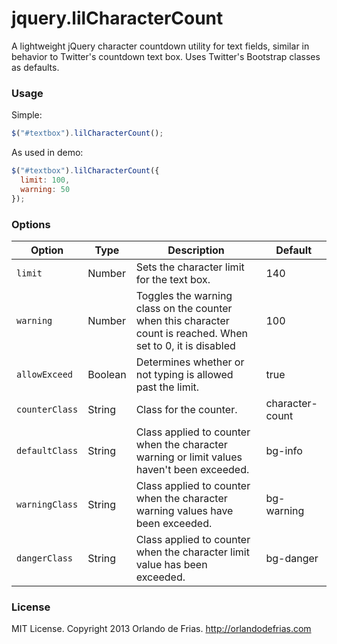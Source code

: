 jquery.lilCharacterCount
========================

A lightweight jQuery character countdown utility for text fields, similar in behavior to Twitter's countdown text box. Uses Twitter's Bootstrap classes as defaults.

### Usage</h3>
Simple:
```javascript
$("#textbox").lilCharacterCount();
```
As used in demo:
```javascript
$("#textbox").lilCharacterCount({
  limit: 100,
  warning: 50
});
```
### Options

Option | Type | Description | Default
--- | --- | --- | ----
`limit` | Number | Sets the character limit for the text box. | 140
`warning` | Number | Toggles the warning class on the counter when this character count is reached. When set to 0, it is disabled | 100
`allowExceed` | Boolean | Determines whether or not typing is allowed past the limit. | true
`counterClass` | String | Class for the counter. | character-count
`defaultClass` | String | Class applied to counter when the character warning or limit values haven't been exceeded. | bg-info
`warningClass` | String | Class applied to counter when the character warning values have been exceeded. | bg-warning
`dangerClass` | String | Class applied to counter when the character limit value has been exceeded. | bg-danger

### License
MIT License. Copyright 2013 Orlando de Frias. http://orlandodefrias.com